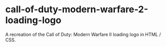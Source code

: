 # call-of-duty-modern-warfare-2-loading-logo
A recreation of the Call of Duty: Modern Warfare II loading logo in HTML / CSS.
